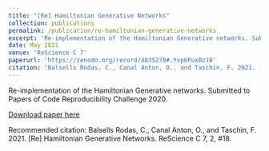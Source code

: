 ```yaml
---
title: "[Re] Hamiltonian Generative Networks"
collection: publications
permalink: /publication/re-hamiltonian-generative-networks
excerpt: 'Re-implementation of the Hamiltonian Generative networks. Submitted to Papers of Code Reproducibility Challenge 2020.'
date: May 2021
venue: 'ReScience C 7'
paperurl: 'https://zenodo.org/record/4835278#.Yvp6PuxBzJ8'
citation: 'Balsells Rodas, C., Canal Anton, O., and Taschin, F. 2021. [Re] Hamiltonian Generative Networks. ReScience C 7, 2, #18.'
---
```


Re-implementation of the Hamiltonian Generative networks. Submitted to Papers of Code Reproducibility Challenge 2020.

[Download paper here](https://zenodo.org/record/4835278/files/article.pdf)

Recommended citation: Balsells Rodas, C., Canal Anton, O., and Taschin, F. 2021. [Re] Hamiltonian Generative Networks. ReScience C 7, 2, #18.
